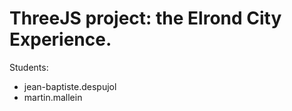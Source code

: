 # ThreeJS project: the Elrond City Experience.

Students:

- jean-baptiste.despujol
- martin.mallein
